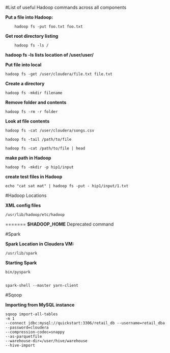 #List of useful Hadoop commands across all components

 **Put a file into Hadoop:**

		hadoop fs -put foo.txt foo.txt

**Get root directory listing**
	
		hadoop fs -ls /

**hadoop fs -ls lists location of 
	/user/user/**

**Put file into local**

	hadoop fs -get /user/cloudera/file.txt file.txt

**Create a directory**

	hadoop fs -mkdir filename

**Remove folder and contents**

	hadoop fs -rm -r folder
	
**Look at file contents**

	hadoop fs -cat /user/cloudera/songs.csv
	
	hadoop fs -tail /path/to/file
	
	hadoop fs -cat /path/to/file | head
	
	
**make path in Hadoop**

	hadoop fs -mkdir -p hip1/input
	

**create test files in Hadoop**

	echo "cat sat mat" | hadoop fs -put - hip1/input/1.txt
	
#Hadoop Locations

**XML config files**

	/usr/lib/hadoop/etc/hadoop

=======
**$HADOOP_HOME** 
Deprecated command


#Spark

**Spark Location in Cloudera VM:**

	/usr/lib/spark
	
**Starting Spark**

	bin/pyspark
	
	
	spark-shell --master yarn-client


#Sqoop

**Importing from MySQL instance**

	sqoop import-all-tables 
	-m 1 
	--connect jdbc:mysql://quickstart:3306/retail_db --username=retail_dba 
	--password=cloudera 
	--compression-codec=snappy 
	--as-parquetfile 
	--warehouse-dir=/user/hive/warehouse 
	--hive-import

 


